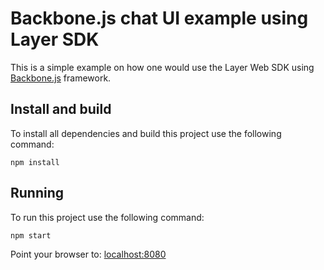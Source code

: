# Backbone.js chat UI example using Layer SDK

This is a simple example on how one would use the Layer Web SDK using [Backbone.js](http://backbonejs.org/) framework.

## Install and build

To install all dependencies and build this project use the following command:

    npm install

## Running

To run this project use the following command:

    npm start

Point your browser to: [localhost:8080](http://localhost:8080)
